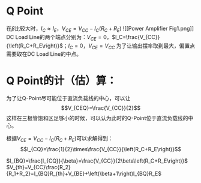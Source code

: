 # Q Point
在$\beta$比较大时，$I_C \approx I_E$，$V_{CE}=V_{CC}-I_C\left(R_C+R_E\right)$
![[Power Amplifier Fig1.png]]
DC Load Line的两个端点分别为：$V_{CE}=0$，$I_C=\frac{V_{CC}}{\left(R_C+R_E\right)}$；$I_C=0$，$V_{CE}=V_{CC}$
为了让输出摆率取到最大，偏置点需要取在DC Load Line的中点。

# Q Point的计（估）算：

为了让Q-Point尽可能位于直流负载线的中心，可以让
$$V_{CEQ}=\frac{V_{CC}}{2}$$
这样在三极管饱和区足够小的时候，可以认为此时的Q-Point位于直流负载线的中心。

根据$V_{CE}=V_{CC}-I_C\left(R_C+R_E\right)$可以求解得到：
$$I_{CQ}=\frac{1}{2}\times\frac{V_{CC}}{\left(R_C+R_E\right)}$$

$I_{BQ}=\frac{I_{CQ}}{\beta}=\frac{V_{CC}}{2\beta\left(R_C+R_E\right)}$
$V_{th}=V_{CC}\frac{R_2}{R_1+R_2}=I_{BQ}R_{th}+V_{BE}+\left(\beta+1\right)I_{BQ}R_E$

